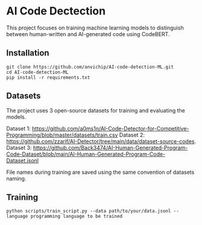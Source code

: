 # AI Code Dectection

This project focuses on training machine learning models to distinguish between human-written and AI-generated code using CodeBERT.

## Installation 
```
git clone https://github.com/anvichip/AI-code-detection-ML.git
cd AI-code-detection-ML
pip install -r requirements.txt
```

## Datasets
The project uses 3 open-source datasets for training and evaluating the models.

Dataset 1: https://github.com/a0ms1n/AI-Code-Detector-for-Competitive-Programming/blob/master/datasets/train.csv
Dataset 2: https://github.com/zzarif/AI-Detector/tree/main/data/dataset-source-codes.
Dataset 3: https://github.com/Back3474/AI-Human-Generated-Program-Code-Dataset/blob/main/AI-Human-Generated-Program-Code-Dataset.jsonl

File names during training are saved using the same convention of datasets naming.

## Training
```
python scripts/train_script.py --data path/to/your/data.jsonl --language programming language to be trained
```
